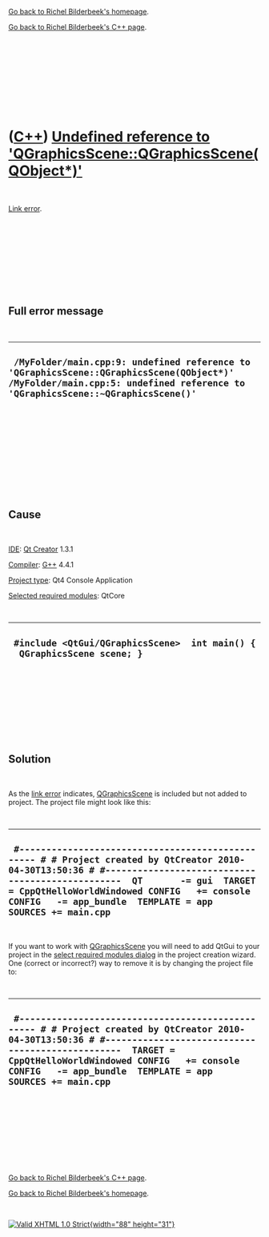 [Go back to Richel Bilderbeek's homepage](index.htm).

[Go back to Richel Bilderbeek's C++ page](Cpp.htm).

 

 

 

 

 

([C++](Cpp.htm)) [Undefined reference to 'QGraphicsScene::QGraphicsScene(QObject\*)'](CppLinkErrorUndefinedReferenceToQGraphicsScene.htm)
=========================================================================================================================================

 

[Link error](CppLinkError.htm).

 

 

 

 

 

Full error message
------------------

 

  -----------------------------------------------------------------------------------------------------------------------------------------------------------------------------
  ` /MyFolder/main.cpp:9: undefined reference to 'QGraphicsScene::QGraphicsScene(QObject*)' /MyFolder/main.cpp:5: undefined reference to 'QGraphicsScene::~QGraphicsScene()'`
  -----------------------------------------------------------------------------------------------------------------------------------------------------------------------------

 

 

 

 

 

 

Cause
-----

 

[IDE](CppIde.htm): [Qt Creator](CppQt.htm) 1.3.1

[Compiler](CppCompiler.htm): [G++](CppGpp.htm) 4.4.1

[Project type](CppQtProjectType.htm): Qt4 Console Application

[Selected required modules](CppQtCreatorSelectRequiredModules.png):
QtCore

 

  ----------------------------------------------------------------------------
  ` #include <QtGui/QGraphicsScene>  int main() {   QGraphicsScene scene; }`
  ----------------------------------------------------------------------------

 

 

 

 

 

Solution
--------

 

As the [link error](CppLinkError.htm) indicates,
[QGraphicsScene](CppQGraphicsScene.htm) is included but not added to
project. The project file might look like this:

 

  ----------------------------------------------------------------------------------------------------------------------------------------------------------------------------------------------------------------------------------------------------------------------------------------------------
  ` #------------------------------------------------- # # Project created by QtCreator 2010-04-30T13:50:36 # #-------------------------------------------------  QT       -= gui  TARGET = CppQtHelloWorldWindowed CONFIG   += console CONFIG   -= app_bundle  TEMPLATE = app  SOURCES += main.cpp`
  ----------------------------------------------------------------------------------------------------------------------------------------------------------------------------------------------------------------------------------------------------------------------------------------------------

 

If you want to work with [QGraphicsScene](CppQGraphicsScene.htm) you
will need to add QtGui to your project in the [select required modules
dialog](CppQtCreatorSelectRequiredModules.png) in the project creation
wizard. One (correct or incorrect?) way to remove it is by changing the
project file to:

 

  -----------------------------------------------------------------------------------------------------------------------------------------------------------------------------------------------------------------------------------------------------------------------------------
  ` #------------------------------------------------- # # Project created by QtCreator 2010-04-30T13:50:36 # #-------------------------------------------------  TARGET = CppQtHelloWorldWindowed CONFIG   += console CONFIG   -= app_bundle  TEMPLATE = app  SOURCES += main.cpp`
  -----------------------------------------------------------------------------------------------------------------------------------------------------------------------------------------------------------------------------------------------------------------------------------

 

 

 

 

 

[Go back to Richel Bilderbeek's C++ page](Cpp.htm).

[Go back to Richel Bilderbeek's homepage](index.htm).

 

[![Valid XHTML 1.0 Strict](valid-xhtml10.png){width="88"
height="31"}](http://validator.w3.org/check?uri=referer)
